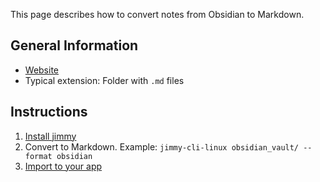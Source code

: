 This page describes how to convert notes from Obsidian to Markdown.

## General Information

- [Website](https://obsidian.md/)
- Typical extension: Folder with `.md` files

## Instructions

1. [Install jimmy](../index.md#installation)
2. Convert to Markdown. Example: `jimmy-cli-linux obsidian_vault/ --format obsidian`
3. [Import to your app](../import_instructions.md)
